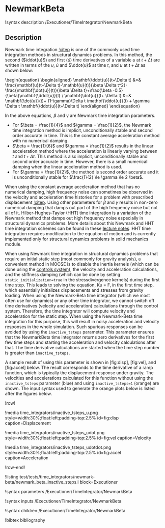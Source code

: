 # NewmarkBeta

!syntax description /Executioner/TimeIntegrator/NewmarkBeta

## Description

Newmark time integration [!citep](newmark1959amethod) is one of the commonly used time integration methods in structural dynamics problems. In this method, the second ($\ddot{u}$) and first ($\dot{u}$) time derivatives of a variable $u$ at $t+\Delta t$ are written in terms of the $u$, $\dot{u}$ and $\ddot{u}$ at time $t$, and $u$ at $t+\Delta t$ as shown below:

\begin{equation}
\begin{aligned}
\mathbf{\ddot{u}}(t+\Delta t) &=& \frac{\mathbf{u}(t+\Delta t)-\mathbf{u}(t)}{\beta \Delta t^2}- \frac{\mathbf{\dot{u}}(t)}{\beta \Delta t}+\frac{\beta -0.5}{\beta}\mathbf{\ddot{u}}(t) \\
\mathbf{\dot{u}}(t+ \Delta t) &=& \mathbf{\dot{u}}(t)+ (1-\gamma)\Delta t \mathbf{\ddot{u}}(t) + \gamma \Delta t \mathbf{\ddot{u}}(t+\Delta t)
\end{aligned}
\end{equation}

In the above equations, $\beta$ and $\gamma$ are Newmark time integration parameters.

- For $\beta = \frac{1}{4}$ and $\gamma = \frac{1}{2}$, the Newmark time integration method is implicit, unconditionally stable and second order accurate in time. This is the constant average acceleration method with no numerical damping.
- $\beta = \frac{1}{6}$ and $\gamma = \frac{1}{2}$ results in the linear acceleration method where the acceleration is linearly varying between $t$ and $t+\Delta t$. This method is also implicit, unconditionally stable and second order accurate in time. However, there is a small numerical damping when the linear acceleration method is used.
- For $\gamma = \frac{1}{2}$, the method is second order accurate and it is unconditionally stable for $\frac{1}{2} \le \gamma \le 2 \beta$.

When using the constant average acceleration method that has no numerical damping, high frequency noise can sometimes be observed in the velocity and acceleration time histories for a problem with prescribed displacement  [!citep](bathe2012insight). Using other parameters for $\beta$ and $\gamma$ results in non-zero numerical damping that damps out part of the high frequency noise but not all of it. Hilber-Hughes-Taylor (HHT) time integration is a variation of the Newmark method that damps out high frequency noise especially in structural dynamics problems. More details about this Newmark and HHT time integration schemes can be found in these [lecture notes](http://people.duke.edu/~hpgavin/cee541/NumericalIntegration.pdf). HHT time integration requires modification to the equation of motion and is currently implemented only for structural dynamics problems in solid mechanics module.

When using Newmark time integration in structural dynamics problems that require an initial static step (most commonly for gravity analysis), a convenient method in MOOSE is to disable the inertia kernels (which can be done using the [controls system](syntax/Controls/index.md)), the velocity and acceleration calculations, and the stiffness damping (which can be done by setting `static_initialization=true` in the stressdivergence kernels) during the first time step. This leads to solving the equation, Ku = F, in the first time step, which essentially initializes displacements and stresses from gravity loading. When using the Newmark-Beta time integrator (which we most often use for dynamics) or any other time integrator, we cannot switch off time derivatives (velocity and acceleration) calculations through the control system. Therefore, the time integrator will compute velocity and acceleration for the static step. When using the Newmark-Beta time integration for this purpose, this will result in noisy acceleration and velocity responses in the whole simulation. Such spurious responses can be avoided by using the `inactive_tsteps` parameter. This parameter ensures that the NewmarkBeta time integrator returns zero derivatives for the first few time steps and starting the acceleration and velocity calculations after that. The time derivative calculations are started when the time step number is greater than `inactive_tsteps`.

A sample result of using this parameter is shown in [fig:disp], [fig:vel], and [fig:accel] below. The result corresponds to the time derivative of a ramp function, which is typically the displacement response under gravity. The velocities and accelerations calculated for this function without using the `inactive_tsteps` parameter (blue) and using `inactive_tsteps=1` (orange) are shown. The input syntax used to generate the orange plots below is listed after the figures below.

!row!

!media time_integrators/inactive_tsteps_u.png
       style=width:30%;float:left;padding-top:2.5%
       id=fig:disp
       caption=Displacement

!media time_integrators/inactive_tsteps_udot.png
      style=width:30%;float:left;padding-top:2.5%
      id=fig:vel
      caption=Velocity

!media time_integrators/inactive_tsteps_udotdot.png
       style=width:30%;float:left;padding-top:2.5%
       id=fig:accel
       caption=Acceleration

!row-end!

!listing test/tests/time_integrators/newmark-beta/newmark_beta_inactive_steps.i block=Executioner

!syntax parameters /Executioner/TimeIntegrator/NewmarkBeta

!syntax inputs /Executioner/TimeIntegrator/NewmarkBeta

!syntax children /Executioner/TimeIntegrator/NewmarkBeta

!bibtex bibliography
